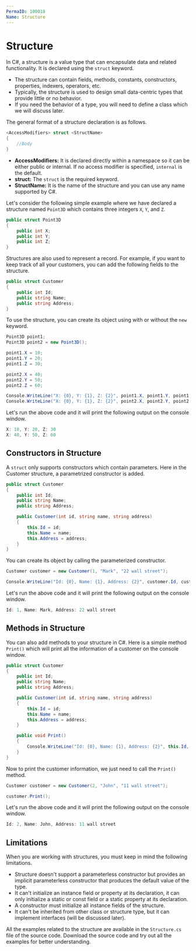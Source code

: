 ```yaml
---
PermaID: 100018
Name: Structure
---
```


# Structure

In C#, a structure is a value type that can encapsulate data and related functionality. It is declared using the `struct` keyword. 

 - The structure can contain fields, methods, constants, constructors, properties, indexers, operators, etc.
 - Typically, the structure is used to design small data-centric types that provide little or no behavior.
 - If you need the behavior of a type, you will need to define a class which we will discuss later. 

The general format of a structure declaration is as follows.

```csharp
<AccessModifiers> struct <StructName> 
{ 
    //Body 
}
```

 - **AccessModifiers:** It is declared directly within a namespace so it can be either public or internal. If no access modifier is specified, `internal` is the default.  
 - **struct:** The `struct` is the required keyword.
 - **StructName:** It is the name of the structure and you can use any name supported by C#.

Let's consider the following simple example where we have declared a structure named `Point3D` which contains three integers `X`, `Y`, and `Z`.

```csharp
public struct Point3D
{
    public int X;
    public int Y;
    public int Z;
}
```

Structures are also used to represent a record. For example, if you want to keep track of all your customers, you can add the following fields to the structure.

```csharp
public struct Customer
{
    public int Id;
    public string Name;
    public string Address;
}
```

To use the structure, you can create its object using with or without the `new` keyword. 

```csharp
Point3D point1;
Point3D point2 = new Point3D();

point1.X = 10;
point1.Y = 20;
point1.Z = 30;

point2.X = 40;
point2.Y = 50;
point2.Z = 60;

Console.WriteLine("X: {0}, Y: {1}, Z: {2}", point1.X, point1.Y, point1.Z);
Console.WriteLine("X: {0}, Y: {1}, Z: {2}", point2.X, point2.Y, point2.Z);
```

Let's run the above code and it will print the following output on the console window.

```csharp
X: 10, Y: 20, Z: 30
X: 40, Y: 50, Z: 60
```

## Constructors in Structure

A `struct` only supports constructors which contain parameters. Here in the Customer structure, a parametrized constructor is added.

```csharp
public struct Customer
{
    public int Id;
    public string Name;
    public string Address;

    public Customer(int id, string name, string address)
    {
        this.Id = id;
        this.Name = name;
        this.Address = address;
    }
}
```

You can create its object by calling the parameterized constructor.

```csharp
Customer customer = new Customer(1, "Mark", "22 wall street");

Console.WriteLine("Id: {0}, Name: {1}, Address: {2}", customer.Id, customer.Name, customer.Address);
```

Let's run the above code and it will print the following output on the console window.

```csharp
Id: 1, Name: Mark, Address: 22 wall street
```

## Methods in Structure

You can also add methods to your structure in C#. Here is a simple method `Print()` which will print all the information of a customer on the console window.

```csharp
public struct Customer
{
    public int Id;
    public string Name;
    public string Address;

    public Customer(int id, string name, string address)
    {
        this.Id = id;
        this.Name = name;
        this.Address = address;
    }

    public void Print()
    {
        Console.WriteLine("Id: {0}, Name: {1}, Address: {2}", this.Id, this.Name, this.Address);
    }
}
```

Now to print the customer information, we just need to call the `Print()` method.

```csharp
Customer customer = new Customer(2, "John", "11 wall street");

customer.Print();
```

Let's run the above code and it will print the following output on the console window.

```csharp
Id: 2, Name: John, Address: 11 wall street
```

## Limitations

When you are working with structures, you must keep in mind the following limitations.

 - Structure doesn't support a parameterless constructor but provides an implicit parameterless constructor that produces the default value of the type.
 - It can't initialize an instance field or property at its declaration, it can only initialize a static or const field or a static property at its declaration.
 - A constructor must initialize all instance fields of the structure.
 - It can't be inherited from other class or structure type, but it can implement interfaces (will be discussed later).

All the examples related to the structure are available in the `Structure.cs` file of the source code. Download the source code and try out all the examples for better understanding.
